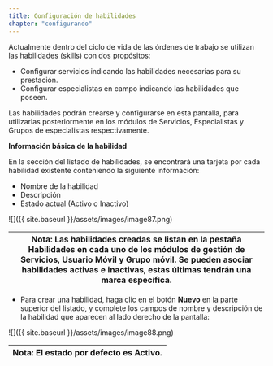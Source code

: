 ```yaml
---
title: Configuración de habilidades
chapter: "configurando"
---
```


Actualmente dentro del ciclo de vida de las órdenes de trabajo se utilizan las habilidades (skills) con dos propósitos:

*   Configurar servicios indicando las habilidades necesarias para su prestación.
*   Configurar especialistas en campo indicando las habilidades que poseen.

Las habilidades podrán crearse y configurarse en esta pantalla, para utilizarlas posteriormente en los módulos de Servicios, Especialistas y Grupos de especialistas respectivamente.

**Información básica de la habilidad**

En la sección del listado de habilidades, se encontrará una tarjeta por cada habilidad existente conteniendo la siguiente información:

*   Nombre de la habilidad
*   Descripción
*   Estado actual (Activo o Inactivo)

![]({{ site.baseurl }}/assets/images/image87.png)

| **Nota**: Las habilidades creadas se listan en la pestaña **Habilidades** en cada uno de los módulos de gestión de Servicios, Usuario Móvil y Grupo móvil. Se pueden asociar habilidades activas e inactivas, estas últimas tendrán una marca específica. |
| --- |

*   Para crear una habilidad, haga clic en el botón **Nuevo** en la parte superior del listado, y complete los campos de nombre y descripción de la habilidad que aparecen al lado derecho de la pantalla:

![]({{ site.baseurl }}/assets/images/image88.png)

| **Nota**: El estado por defecto es Activo. |
| --- |
